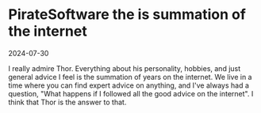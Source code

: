 # PirateSoftware the is summation of the internet

2024-07-30

I really admire Thor. Everything about his personality, hobbies, and just general advice I feel is the summation of years on the internet. We live in a time where you can find expert advice on anything, and I've always had a question, "What happens if I followed all the good advice on the internet". I think that Thor is the answer to that. 